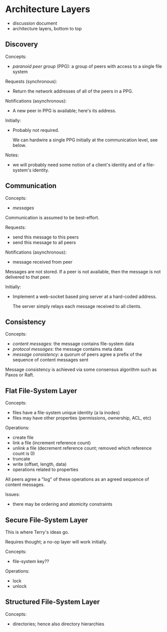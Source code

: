 # Architecture Layers

- discussion document
- architecture layers, bottom to top

## Discovery

Concepts:

- *paranoid peer group* (PPG): a group of peers with access to a single file system

Requests (synchronous):

- Return the network addresses of all of the peers in a PPG.

Notifications (asynchronous):

- A new peer in PPG is available; here's its address.

Initially:

- Probably not required.

    We can hardwire a single PPG initially at the communication level, see below.

Notes:

- we will probably need some notion of a client's identity and of a file-system's identity.

## Communication

Concepts:

- *messages*

Communication is assumed to be best-effort.

Requests:

- send this message to this peers
- send this message to all peers

Notifications (asynchronous):

- message received from peer

Messages are not stored.  If a peer is not available, then the message is not delivered to that peer.

Initially:

- Implement a web-socket based ping server at a hard-coded address.

    The server simply relays each message received to all clients.

## Consistency

Concepts:

- *content messages*: the message contains file-system data
- *protocol messages*: the message contains meta data
- *message consistency*: a quorum of peers agree a prefix of the sequence of content messages sent

Message consistency is achieved via some consensus algorithm such as Paxos or Raft.

## Flat File-System Layer

Concepts:

- files have a file-system unique identity (a la inodes)
- files may have other properties (permissions, ownership, ACL, etc)

Operations:

- create file
- link a file (increment reference count)
- unlink a file (decrement reference count; removed which reference count is 0)
- truncate
- write (offset, length, data)
- operations related to properties

All peers agree a "log" of these operations as an agreed sequence of content messages.

Issues:

- there may be ordering and atomicity constraints

## Secure File-System Layer

This is where Terry's ideas go.

Requires thought; a no-op layer will work initially.

Concepts:

- file-system key??

Operations:

- lock
- unlock

## Structured File-System Layer

Concepts:

- directories; hence also directory hierarchies

